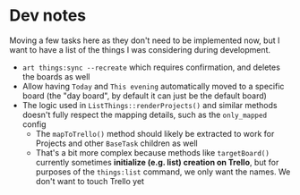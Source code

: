 # Dev notes

Moving a few tasks here as they don't need to be implemented now, but I want to have a list of the things I was considering during development.

- `art things:sync --recreate` which requires confirmation, and deletes the boards as well
- Allow having `Today` and `This evening` automatically moved to a specific board (the "day board", by default it can just be the default board)
- The logic used in `ListThings::renderProjects()` and similar methods doesn't fully respect the mapping details, such as the `only_mapped` config
    - The `mapToTrello()` method should likely be extracted to work for Projects and other `BaseTask` children as well
    - That's a bit more complex because methods like `targetBoard()` currently sometimes **initialize (e.g. list) creation on Trello**, but for purposes of the `things:list` command, we only want the names. We don't want to touch Trello yet
